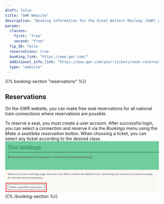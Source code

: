 ```yaml
---
draft: false
title: "GWR Website"
description: "Booking information for the Great Western Railway (GWR) website."
params:
  classes:
    first: "free"
    second: "free"
  fip_50: false
  reservations: true
  booking_link: "https://www.gwr.com/"
  additional_info_link: "https://www.gwr.com/your-tickets/seat-reservations"
  type: "website"
---
```


{{% booking-section "reservations" %}}

## Reservations

On the GWR website, you can make free seat reservations for all national train connections where reservations are possible.

To reserve a seat, you must create a user account. After successful login, you can select a connection and reserve it via the _Bookings_ menu using the _Make a seat/bike reservation_ button. When choosing a ticket, you can select any ticket according to the desired class.
![GWR Reservation](gwr_reservation.webp)
{{% /booking-section %}}
